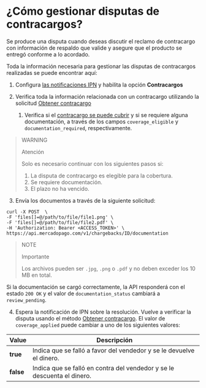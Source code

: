# ¿Cómo gestionar disputas de contracargos?

Se produce una disputa cuando deseas discutir el reclamo de contracargo con información de respaldo que valide y asegure que el producto se entregó conforme a lo acordado.

Toda la información necesaria para gestionar las disputas de contracargos realizadas se puede encontrar aquí:

1. Configura [las notificaciones IPN](/developers/panel/notifications/ipn) y habilita la opción **Contracargos**
   
2. Verifica toda la información relacionada con un contracargo utilizando la solicitud [Obtener contracargo](/developers/pt/reference/chargebacks/_chargebacks_id/get)
   1. Verifica si el [contracargo se puede cubrir](https://www.mercadopago[FAKER][URL][DOMAIN]/ayuda/294) y si se requiere alguna documentación, a través de los campos `coverage_eligible` y `documentation_required`, respectivamente.

> WARNING
>
> Atención
>
> Solo es necesario continuar con los siguientes pasos si:
>
> 1. La disputa de contracargo es elegible para la cobertura.
> 2. Se requiere documentación.
> 3. El plazo no ha vencido.

3. Envía los documentos a través de la siguiente solicitud:
```curl
curl -X POST  \
-F 'files[]=@/path/to/file/file1.png' \
-F 'files[]=@/path/to/file/file2.pdf' \
-H 'Authorization: Bearer <ACCESS_TOKEN>' \
https://api.mercadopago.com/v1/chargebacks/ID/documentation
```

> NOTE
>
> Importante
>
> Los archivos pueden ser `.jpg`, `.png` o `.pdf` y no deben exceder los 10 MB en total.

Si la documentación se cargó correctamente, la API responderá con el estado `200 OK` y el valor de `documentation_status` cambiará a `review_pending`.

4. Espera la notificación de IPN sobre la resolución. Vuelve a verificar la disputa usando el método [Obtener contracargo](/developers/pt/reference/chargebacks/_chargebacks_id/get). El valor de `coverage_applied` puede cambiar a uno de los siguientes valores:

| Value           | Descripción
| ----            | ----
| **true**  | Indica que se falló a favor del vendedor y se le devuelve el dinero.
| **false** | Indica que se falló en contra del vendedor y se le descuenta el dinero.
